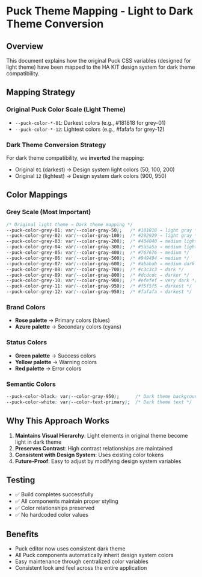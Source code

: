 # Puck Theme Mapping - Light to Dark Theme Conversion

## Overview
This document explains how the original Puck CSS variables (designed for light theme) have been mapped to the HA KIT design system for dark theme compatibility.

## Mapping Strategy

### Original Puck Color Scale (Light Theme)
- `--puck-color-*-01`: Darkest colors (e.g., #181818 for grey-01)
- `--puck-color-*-12`: Lightest colors (e.g., #fafafa for grey-12)

### Dark Theme Conversion Strategy
For dark theme compatibility, we **inverted** the mapping:
- Original `01` (darkest) → Design system light colors (50, 100, 200)
- Original `12` (lightest) → Design system dark colors (900, 950)

## Color Mappings

### Grey Scale (Most Important)
```css
/* Original light theme → Dark theme mapping */
--puck-color-grey-01: var(--color-gray-50);   /* #181818 → light gray */
--puck-color-grey-02: var(--color-gray-100);  /* #292929 → light gray */
--puck-color-grey-03: var(--color-gray-200);  /* #404040 → medium light */
--puck-color-grey-04: var(--color-gray-300);  /* #5a5a5a → medium light */
--puck-color-grey-05: var(--color-gray-400);  /* #767676 → medium */
--puck-color-grey-06: var(--color-gray-500);  /* #949494 → medium */
--puck-color-grey-07: var(--color-gray-600);  /* #ababab → medium dark */
--puck-color-grey-08: var(--color-gray-700);  /* #c3c3c3 → dark */
--puck-color-grey-09: var(--color-gray-800);  /* #dcdcdc → darker */
--puck-color-grey-10: var(--color-gray-900);  /* #efefef → very dark */
--puck-color-grey-11: var(--color-gray-950);  /* #f5f5f5 → darkest */
--puck-color-grey-12: var(--color-gray-950);  /* #fafafa → darkest */
```

### Brand Colors
- **Rose palette** → Primary colors (blues)
- **Azure palette** → Secondary colors (cyans)

### Status Colors
- **Green palette** → Success colors
- **Yellow palette** → Warning colors  
- **Red palette** → Error colors

### Semantic Colors
```css
--puck-color-black: var(--color-gray-950);      /* Dark theme background */
--puck-color-white: var(--color-text-primary);  /* Dark theme text */
```

## Why This Approach Works

1. **Maintains Visual Hierarchy**: Light elements in original theme become light in dark theme
2. **Preserves Contrast**: High contrast relationships are maintained
3. **Consistent with Design System**: Uses existing color tokens
4. **Future-Proof**: Easy to adjust by modifying design system variables

## Testing
- ✅ Build completes successfully
- ✅ All components maintain proper styling
- ✅ Color relationships preserved
- ✅ No hardcoded color values

## Benefits
- Puck editor now uses consistent dark theme
- All Puck components automatically inherit design system colors
- Easy maintenance through centralized color variables
- Consistent look and feel across the entire application
